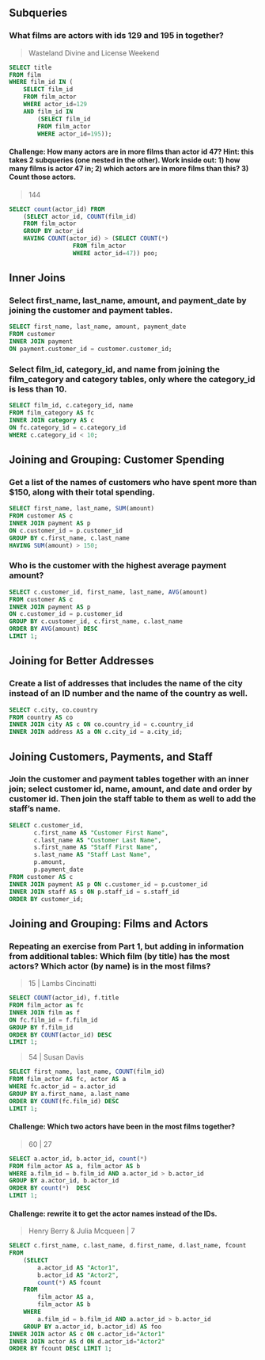 ## Subqueries

### What films are actors with ids 129 and 195 in together?

> Wasteland Divine and License Weekend

``` sql
SELECT title 
FROM film 
WHERE film_id IN (
	SELECT film_id 
	FROM film_actor 
	WHERE actor_id=129
	AND film_id IN 
		(SELECT film_id 
		FROM film_actor 
		WHERE actor_id=195));
```


#### Challenge: How many actors are in more films than actor id 47? Hint: this takes 2 subqueries (one nested in the other). Work inside out: 1) how many films is actor 47 in; 2) which actors are in more films than this? 3) Count those actors.

> 144

``` sql 
SELECT count(actor_id) FROM 
	(SELECT actor_id, COUNT(film_id)
	FROM film_actor 
	GROUP BY actor_id
	HAVING COUNT(actor_id) > (SELECT COUNT(*)
				  FROM film_actor 
				  WHERE actor_id=47)) poo;
```


## Inner Joins 

### Select first_name, last_name, amount, and payment_date by joining the customer and payment tables. 

``` sql
SELECT first_name, last_name, amount, payment_date 
FROM customer 
INNER JOIN payment
ON payment.customer_id = customer.customer_id;
```


### Select film_id, category_id, and name from joining the film_category and category tables, only where the category_id is less than 10.

```sql
SELECT film_id, c.category_id, name 
FROM film_category AS fc
INNER JOIN category AS c
ON fc.category_id = c.category_id 
WHERE c.category_id < 10;
```

## Joining and Grouping: Customer Spending

### Get a list of the names of customers who have spent more than $150, along with their total spending.

``` sql
SELECT first_name, last_name, SUM(amount) 
FROM customer AS c
INNER JOIN payment AS p 
ON c.customer_id = p.customer_id 
GROUP BY c.first_name, c.last_name 
HAVING SUM(amount) > 150;
```

### Who is the customer with the highest average payment amount?

``` sql 
SELECT c.customer_id, first_name, last_name, AVG(amount) 
FROM customer AS c
INNER JOIN payment AS p 
ON c.customer_id = p.customer_id 
GROUP BY c.customer_id, c.first_name, c.last_name 
ORDER BY AVG(amount) DESC
LIMIT 1;
```

## Joining for Better Addresses

### Create a list of addresses that includes the name of the city instead of an ID number and the name of the country as well.

``` sql
SELECT c.city, co.country 
FROM country AS co 
INNER JOIN city AS c ON co.country_id = c.country_id
INNER JOIN address AS a ON c.city_id = a.city_id;
```

## Joining Customers, Payments, and Staff

### Join the customer and payment tables together with an inner join; select customer id, name, amount, and date and order by customer id. Then join the staff table to them as well to add the staff’s name.

``` sql
SELECT c.customer_id, 
	   c.first_name AS "Customer First Name", 
	   c.last_name AS "Customer Last Name", 
	   s.first_name AS "Staff First Name", 
	   s.last_name AS "Staff Last Name", 
	   p.amount, 
	   p.payment_date 
FROM customer AS c
INNER JOIN payment AS p ON c.customer_id = p.customer_id
INNER JOIN staff AS s ON p.staff_id = s.staff_id 
ORDER BY customer_id; 
```

## Joining and Grouping: Films and Actors

### Repeating an exercise from Part 1, but adding in information from additional tables: Which film (by title) has the most actors? Which actor (by name) is in the most films?

> 15 | Lambs Cincinatti

``` sql 
SELECT COUNT(actor_id), f.title
FROM film_actor as fc
INNER JOIN film as f 
ON fc.film_id = f.film_id
GROUP BY f.film_id
ORDER BY COUNT(actor_id) DESC
LIMIT 1; 
```

> 54 | Susan Davis 

``` sql 
SELECT first_name, last_name, COUNT(film_id)
FROM film_actor AS fc, actor AS a
WHERE fc.actor_id = a.actor_id
GROUP BY a.first_name, a.last_name
ORDER BY COUNT(fc.film_id) DESC
LIMIT 1; 
```
#### Challenge: Which two actors have been in the most films together? 

> 60 | 27 

``` sql 
SELECT a.actor_id, b.actor_id, count(*)
FROM film_actor AS a, film_actor AS b
WHERE a.film_id = b.film_id AND a.actor_id > b.actor_id
GROUP BY a.actor_id, b.actor_id
ORDER BY count(*)  DESC
LIMIT 1;
```


#### Challenge: rewrite it to get the actor names instead of the IDs.

> Henry Berry & Julia Mcqueen | 7

``` sql 
SELECT c.first_name, c.last_name, d.first_name, d.last_name, fcount
FROM 
	(SELECT 
		a.actor_id AS "Actor1", 
		b.actor_id AS "Actor2", 
		count(*) AS fcount
	FROM 
		film_actor AS a, 
		film_actor AS b 
	WHERE 
		a.film_id = b.film_id AND a.actor_id > b.actor_id
	GROUP BY a.actor_id, b.actor_id) AS foo
INNER JOIN actor AS c ON c.actor_id="Actor1"
INNER JOIN actor AS d ON d.actor_id="Actor2"
ORDER BY fcount DESC LIMIT 1;
```
